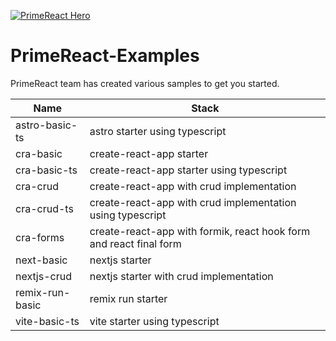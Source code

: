 [![PrimeReact Hero](https://primefaces.org/primereact/images/primereact-logo-dark.svg)](https://www.primefaces.org/primereact)


# PrimeReact-Examples
PrimeReact team has created various samples to get you started.

| Name  | Stack |
| ------------- | ------------- |
| astro-basic-ts  | astro starter using typescript |
| cra-basic  | create-react-app starter |
| cra-basic-ts  | create-react-app starter using typescript |
| cra-crud  | create-react-app with crud implementation |
| cra-crud-ts  | create-react-app with crud implementation using typescript |
| cra-forms  | create-react-app with formik, react hook form and react final form |
| next-basic  | nextjs starter |
| nextjs-crud  | nextjs starter with crud implementation |
| remix-run-basic  | remix run starter |
| vite-basic-ts  | vite starter using typescript |
